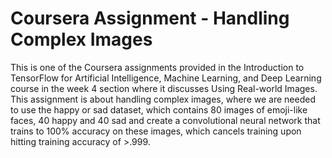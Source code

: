 # Coursera Assignment - Handling Complex Images

This is one of the Coursera assignments provided in the Introduction to TensorFlow for Artificial Intelligence, Machine Learning, and Deep Learning course in the week 4 section where it discusses Using Real-world Images. This assignment is about handling complex images, where we are needed to use the happy or sad dataset, which contains 80 images of emoji-like faces, 40 happy and 40 sad and create a convolutional neural network that trains to 100% accuracy on these images, which cancels training upon hitting training accuracy of >.999.
